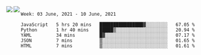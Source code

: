 <a href="https://github.com/anuraghazra/github-readme-stats">
  <img align="left" src="https://github-readme-stats.vercel.app/api?username=Tanesan&count_private=true&show_icons=true" />
</a>
<a href="https://github.com/anuraghazra/github-readme-stats">
  <img align="left" src="https://github-readme-stats.vercel.app/api/top-langs/?username=Tanesan" />
</a>

<!--START_SECTION:waka-->
```text
Week: 03 June, 2021 - 10 June, 2021

JavaScript   5 hrs 20 mins   ████████████████▓░░░░░░░░   67.05 % 
Python       1 hr 40 mins    █████▒░░░░░░░░░░░░░░░░░░░   20.94 % 
YAML         34 mins         █▓░░░░░░░░░░░░░░░░░░░░░░░   07.17 % 
JSON         7 mins          ▒░░░░░░░░░░░░░░░░░░░░░░░░   01.65 % 
HTML         7 mins          ▒░░░░░░░░░░░░░░░░░░░░░░░░   01.61 % 
```
<!--END_SECTION:waka-->
